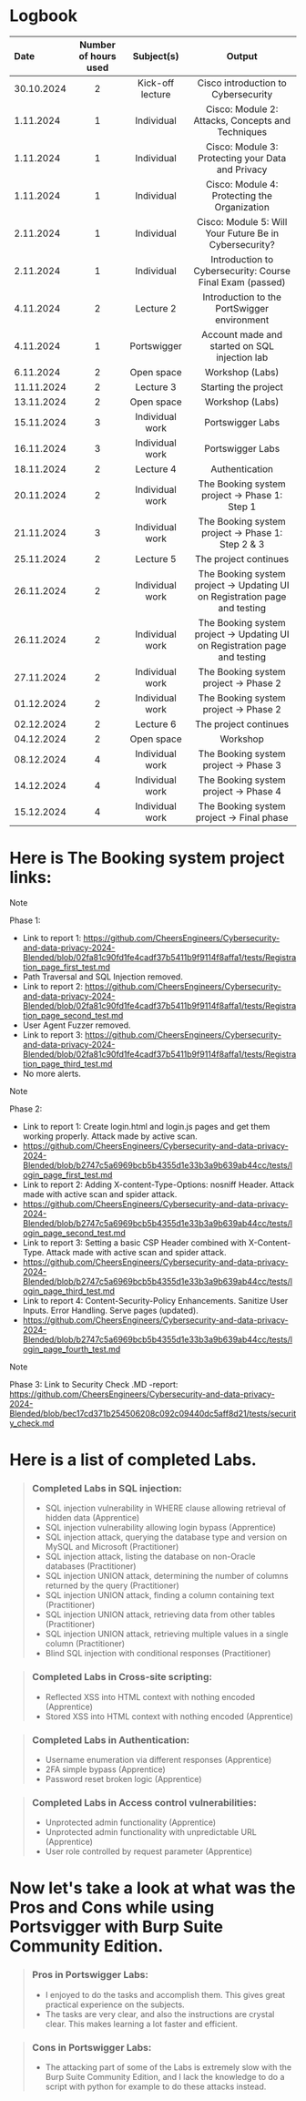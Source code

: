 # Logbook

| Date | Number of hours used | Subject(s) | Output
| :--- | :---: | :---: | :---: |
| 30.10.2024 | 2 | Kick-off lecture | Cisco introduction to Cybersecurity
| 1.11.2024 | 1 | Individual | Cisco: Module 2: Attacks, Concepts and Techniques
| 1.11.2024 | 1 | Individual | Cisco: Module 3: Protecting your Data and Privacy
| 1.11.2024 | 1 | Individual | Cisco: Module 4: Protecting the Organization
| 2.11.2024 | 1 | Individual | Cisco: Module 5: Will Your Future Be in Cybersecurity?
| 2.11.2024 | 1 | Individual | Introduction to Cybersecurity: Course Final Exam (passed)
| 4.11.2024 | 2 | Lecture 2 | Introduction to the PortSwigger environment
| 4.11.2024 | 1 | Portswigger | Account made and started on SQL injection lab
| 6.11.2024 | 2 | Open space | Workshop (Labs)
| 11.11.2024 | 2 | Lecture 3 | Starting the project
| 13.11.2024 | 2 | Open space | Workshop (Labs)
| 15.11.2024 | 3 | Individual work | Portswigger Labs
| 16.11.2024 | 3 | Individual work | Portswigger Labs
| 18.11.2024 | 2 | Lecture 4 | Authentication
| 20.11.2024 | 2 | Individual work | The Booking system project → Phase 1: Step 1
| 21.11.2024 | 3 | Individual work | The Booking system project → Phase 1: Step 2 & 3
| 25.11.2024 | 2 | Lecture 5 | The project continues
| 26.11.2024 | 2 | Individual work | The Booking system project → Updating UI on Registration page and testing
| 26.11.2024 | 2 | Individual work | The Booking system project → Updating UI on Registration page and testing
| 27.11.2024 | 2 | Individual work | The Booking system project → Phase 2
| 01.12.2024 | 2 | Individual work | The Booking system project → Phase 2
| 02.12.2024 | 2 | Lecture 6 | The project continues
| 04.12.2024 | 2 | Open space | Workshop
| 08.12.2024 | 4 | Individual work | The Booking system project → Phase 3
| 14.12.2024 | 4 | Individual work | The Booking system project → Phase 4
| 15.12.2024 | 4 | Individual work | The Booking system project → Final phase


# Here is The Booking system project links:

> [!NOTE]
> Phase 1:
> - Link to report 1: https://github.com/CheersEngineers/Cybersecurity-and-data-privacy-2024-Blended/blob/02fa81c90fd1fe4cadf37b5411b9f9114f8affa1/tests/Registration_page_first_test.md
> - Path Traversal and SQL Injection removed.
> - Link to report 2: https://github.com/CheersEngineers/Cybersecurity-and-data-privacy-2024-Blended/blob/02fa81c90fd1fe4cadf37b5411b9f9114f8affa1/tests/Registration_page_second_test.md
> - User Agent Fuzzer removed.
> - Link to report 3: https://github.com/CheersEngineers/Cybersecurity-and-data-privacy-2024-Blended/blob/02fa81c90fd1fe4cadf37b5411b9f9114f8affa1/tests/Registration_page_third_test.md
> - No more alerts.


> [!NOTE]
> Phase 2:
> - Link to report 1: Create login.html and login.js pages and get them working properly. Attack made by active scan.
> - https://github.com/CheersEngineers/Cybersecurity-and-data-privacy-2024-Blended/blob/b2747c5a6969bcb5b4355d1e33b3a9b639ab44cc/tests/login_page_first_test.md
> - Link to report 2: Adding X-content-Type-Options: nosniff Header. Attack made with active scan and spider attack.
> - https://github.com/CheersEngineers/Cybersecurity-and-data-privacy-2024-Blended/blob/b2747c5a6969bcb5b4355d1e33b3a9b639ab44cc/tests/login_page_second_test.md
> - Link to report 3: Setting a basic CSP Header combined with X-Content-Type. Attack made with active scan and spider attack.
> - https://github.com/CheersEngineers/Cybersecurity-and-data-privacy-2024-Blended/blob/b2747c5a6969bcb5b4355d1e33b3a9b639ab44cc/tests/login_page_third_test.md
> - Link to report 4: Content-Security-Policy Enhancements. Sanitize User Inputs. Error Handling. Serve pages (updated).
> - https://github.com/CheersEngineers/Cybersecurity-and-data-privacy-2024-Blended/blob/b2747c5a6969bcb5b4355d1e33b3a9b639ab44cc/tests/login_page_fourth_test.md

> [!NOTE]
> Phase 3:
> Link to Security Check .MD -report: https://github.com/CheersEngineers/Cybersecurity-and-data-privacy-2024-Blended/blob/bec17cd371b254506208c092c09440dc5aff8d21/tests/security_check.md


# Here is a list of completed Labs.

> ### Completed Labs in SQL injection:
> - SQL injection vulnerability in WHERE clause allowing retrieval of hidden data (Apprentice)
> - SQL injection vulnerability allowing login bypass (Apprentice)
> - SQL injection attack, querying the database type and version on MySQL and Microsoft (Practitioner)
> - SQL injection attack, listing the database on non-Oracle databases (Practitioner)
> - SQL injection UNION attack, determining the number of columns returned by the query (Practitioner)
> - SQL injection UNION attack, finding a column containing text (Practitioner)
> - SQL injection UNION attack, retrieving data from other tables (Practitioner)
> - SQL injection UNION attack, retrieving multiple values in a single column (Practitioner)
> - Blind SQL injection with conditional responses (Practitioner)

> ### Completed Labs in Cross-site scripting:
>  - Reflected XSS into HTML context with nothing encoded (Apprentice)
>  - Stored XSS into HTML context with nothing encoded (Apprentice)

> ### Completed Labs in Authentication:
>  - Username enumeration via different responses (Apprentice)
>  - 2FA simple bypass (Apprentice)
>  - Password reset broken logic (Apprentice)

> ### Completed Labs in Access control vulnerabilities:
>  - Unprotected admin functionality (Apprentice)
>  - Unprotected admin functionality with unpredictable URL (Apprentice)
>  - User role controlled by request parameter (Apprentice)


# Now let's take a look at what was the Pros and Cons while using Portsvigger with Burp Suite Community Edition.

> ### Pros in Portswigger Labs:
>  - I enjoyed to do the tasks and accomplish them. This gives great practical experience on the subjects.
>  - The tasks are very clear, and also the instructions are crystal clear. This makes learning a lot faster and efficient.

> ### Cons in Portswigger Labs:
> - The attacking part of some of the Labs is extremely slow with the Burp Suite Community Edition, and I lack the knowledge to do a script with python for example to do these attacks instead.
